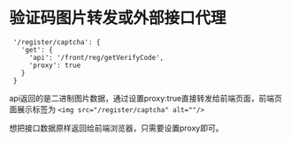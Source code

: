 # 验证码图片转发或外部接口代理

 ```
  '/register/captcha': {
    'get': {
      'api': '/front/reg/getVerifyCode',
      'proxy': true
    }
  }
  ```
  api返回的是二进制图片数据，通过设置proxy:true直接转发给前端页面，前端页面展示标签为
  `<img src="/register/captcha" alt=""/>`
  
  想把接口数据原样返回给前端浏览器，只需要设置proxy即可。